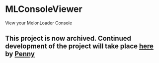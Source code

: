 # MLConsoleViewer
View your MelonLoader Console

## This project is now archived. Continued development of the project will take place [here](https://github.com/PennyBunny/VRCMods/tree/main/MLConsoleViewer) by [Penny](https://github.com/PennyBunny)
